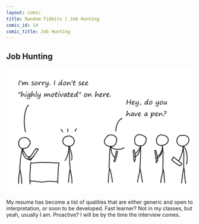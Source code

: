 ```yaml
---
layout: comic
title: Random Tidbits | Job Hunting
comic_id: 14
comic_title: Job Hunting
---
```


## Job Hunting

<img id="img14" class="img-fluid" src="/assets/images/14.png">

My resume has become a list of qualities that are either generic and open to interpretation, or soon to be developed. Fast learner? Not in my classes, but yeah, usually I am. Proactive? I will be by the time the interview comes.
